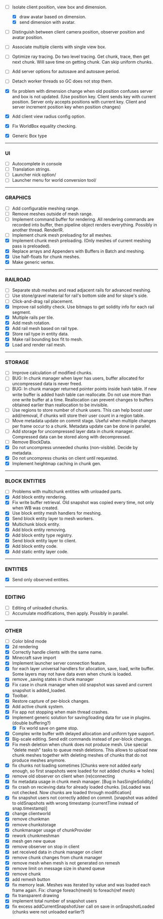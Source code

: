 - [ ] Isolate client position, view box and dimension.
	- [x] draw avatar based on dimension.
	- [x] send dimension with avatar.
- [ ] Distinguish between client camera position, observer position and avatar position.
- [ ] Associate multiple clients with single view box.

- [ ] Optimize ray tracing. Do two level tracing. Get chunk, trace, then get next chunk. Will save time on getting chunk. Can skip uniform chunks.
- [ ] Add server options for autosave and autosave period.
- [ ] Detach worker threads so GC does not stop them.
- [x] fix problem with dimension change when old position confuses server and box is not updated.
	(Use position key. Client sends key with current position. Server only accepts positions with current key. Client and server increment position key when position changes)
- [x] Add client view radius config option.
- [x] Fix WorldBox equality checking.
- [x] Generic Box type

----
### UI
- [ ] Autocomplete in console
- [ ] Translation strings.
- [ ] Launcher nick option/
- [ ] Launcher menu for world conversion tool/

----
### GRAPHICS
- [ ] Add configurable meshing range.
- [ ] Remove meshes outside of mesh range.
- [ ] Implement command buffer for rendering. All rendering commands are recorded into buffer, then pipeline object renders everything. Possibly in another thread. RenderIR.
- [ ] Implement chunk mesh preloading for all meshes.
- [x] Implement chunk mesh preloading. (Only meshes of current meshing pass is preloaded).
- [x] Replace arrays and Appenders with Buffers in Batch and meshing.
- [x] Use half-floats for chunk meshes.
- [x] Make generic vertex.

----
### RAILROAD
- [ ] Separate stub meshes and read adjacent rails for advanced meshing.
- [ ] Use stone/gravel material for rail's bottom side and for slope's side.
- [ ] Click-and-drag rail placement.
- [x] Improve rail solidity check. Use bitmaps to get solidity info for each rail segment.
- [x] Multiple rails per tile.
- [x] Add mesh rotation.
- [x] Add rail mesh based on rail type.
- [x] Store rail type in entity data.
- [x] Make rail bounding box fit to mesh.
- [x] Load and render rail mesh.

----
### STORAGE
- [ ] Improve calculation of modified chunks.
- [ ] BUG: In chunk manager when layer has users, buffer allocated for uncompressed data is never freed.
- [ ] BUG: In chunk manager returned pointer points inside hash table. If new write buffer is added hash table can reallocate. Do not use more than one write buffer at a time.
Reallocation can prevent changes to buffers obtained earlier than reallocation to be invisible.
- [ ] Use regions to store number of chunk users. This can help boost user add/removal, if chunks will store their user count in a region table.
- [ ] Move metadata update on commit stage. Useful when multiple changes per frame occur to a chunk. Metadata update can be done in parallel.
- [ ] Add storage for uncompressed layer data in chunk manager. Compressed data can be stored along with decompressed.
- [ ] Remove BlockData.
- [x] Do not uncompress unneeded chunks (non-visible). Decide by metadata.
- [x] Do not uncompress chunks on client until requested.
- [x] Implement heightmap caching in chunk gen.

----
### BLOCK ENTITIES
- [ ] Problems with multichunk entities with unloaded parts.
- [x] Add block entity rendering.
- [x] Fix write buffer retrieval. Old snapshot was copied every time, not only when WB was created.
- [x] Use block entity mesh handlers for meshing.
- [x] Send block entity layer to mesh workers.
- [x] Multichunk block entity.
- [x] Add block entity removing.
- [x] Add block entity type registry.
- [x] Send block entity layer to client.
- [x] Add block entity code.
- [x] Add static entity layer code.

----
### ENTITIES

- [x] Send only observed entities.

----
### EDITING

- [ ] Editing of unloaded chunks.
- [ ] Accumulate modifications, then apply. Possibly in parallel.

----
### OTHER

- [ ] Color blind mode
- [x] 2d rendering
- [x] Correctly handle clients with the same name.
- [x] Minecraft save import
- [x] Implement launcher server connection feature.
- [x] for each layer universal handlers for allocation, save, load, write buffer. Some layers may not have data even when chunk is loaded.
- [x] remove _saving states in chunk manager
- [x] Fix case in chunk manager when old snapshot was saved and current snapshot is added_loaded.
- [x] Toolbar.
- [x] Restore capture of per-block changes.
- [x] Add active chunk system.
- [x] Fix app not stopping when main thread crashes.
- [x] Implement generic solution for saving/loading data for use in plugins.
	(double buffering?)
	- [x] Fix world save on game stop.
- [x] Complex write buffer with delayed allocation and uniform type support.
- [x] Big-scale editing. Send edit commands instead of per-block changes.
- [x] Fix mesh deletion when chunk does not produce mesh. Use special "delete mesh" tasks to queue mesh deletions. This allows to upload new chunk meshes together with deleting meshes of chunks that do not produce meshes anymore.
- [x] fix chunks not loading sometimes [Chunks were not added early enough, so first snapshots were loaded for not added chunks => holes]
- [x] remove old observer on client when (re)connecting
- [x] fix metadata usage in chunk mesh manager. [Bug in hasSingleSolidity]
- [x] fix crash on recieving data for already loaded chunks. [isLoaded was not checked. Now chunks are loaded through modification]
- [x] fix snapshot users not correctly added on commit. [snapshot was added to oldSnapshots with wrong timestamp (currentTime instead of snap.timestamp)]
- [x] change clientworld
- [x] remove chunkman
- [x] remove chunkstorage
- [x] chunkmanager usage of chunkProvider
- [x] rework chunkmeshman
- [x] mesh gen new queue
- [x] remove observer on stop in client
- [x] set received data in chunk manager on client
- [x] remove chunk changes from chunk manager
- [x] remove mesh when mesh is not generated on remesh
- [x] remove limit on message size in shared queue
- [x] remove chunk
- [x] add remesh button
- [x] fix memory leak. Meshes was iterated by value and was loaded each frame again. Fix: change foreach(mesh) to foreach(ref mesh)
- [x] fix transparent drawing
- [x] implement total number of snapshot users
- [x] fix excess addCurrentSnapshotUser call on save in onSnapshotLoaded (chunks were not unloaded earlier?)